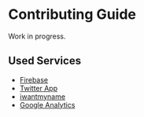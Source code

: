 # Contributing Guide

Work in progress.

## Used Services

- [Firebase](https://console.firebase.google.com/u/0/project/chirrapp-8006f/overview)
- [Twitter App](https://apps.twitter.com/app/14086961)
- [iwantmyname](https://iwantmyname.com/dashboard/dns/getchirrapp.com)
- [Google Analytics](https://analytics.google.com/analytics/web/#embed/report-home/a103698265w154901832p156597456/)
